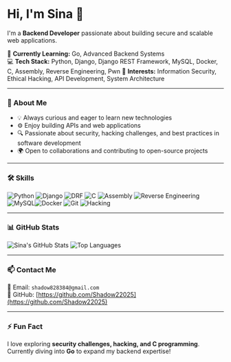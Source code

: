 # Hi, I'm Sina 👋

I'm a **Backend Developer** passionate about building secure and scalable web applications.  

🌱 **Currently Learning:** Go, Advanced Backend Systems  
💻 **Tech Stack:** Python, Django, Django REST Framework, MySQL, Docker, C, Assembly, Reverse Engineering, Pwn
🔐 **Interests:** Information Security, Ethical Hacking, API Development, System Architecture  

---

### 🚀 About Me
- 💡 Always curious and eager to learn new technologies  
- ⚙️ Enjoy building APIs and web applications  
- 🔍 Passionate about security, hacking challenges, and best practices in software development  
- 🌍 Open to collaborations and contributing to open-source projects  

---

### 🛠️ Skills
![Python](https://img.shields.io/badge/-Python-3776AB?style=flat&logo=python&logoColor=white)
![Django](https://img.shields.io/badge/-Django-092E20?style=flat&logo=django&logoColor=white)
![DRF](https://img.shields.io/badge/-DRF-0A0A0A?style=flat&logo=django&logoColor=white)
![C](https://img.shields.io/badge/-C-A8B9CC?style=flat&logo=c&logoColor=white)
![Assembly](https://img.shields.io/badge/-Assembly-6E4C13?style=flat)
![Reverse Engineering](https://img.shields.io/badge/-Reverse_Engineering-FF7F50?style=flat) 
![MySQL](https://img.shields.io/badge/-MySQL-4479A1?style=flat&logo=mysql&logoColor=white)![Docker](https://img.shields.io/badge/-Docker-2496ED?style=flat&logo=docker&logoColor=white)
![Git](https://img.shields.io/badge/-Git-F05032?style=flat&logo=git&logoColor=white)
![Hacking](https://img.shields.io/badge/-Hacking-FF0000?style=flat&logo=hackthebox&logoColor=white)

---

### 📊 GitHub Stats
![Sina's GitHub Stats](https://github-readme-stats.vercel.app/api?username=Shadow22025&show_icons=true&theme=tokyonight)
![Top Languages](https://github-readme-stats.vercel.app/api/top-langs/?username=Shadow22025&layout=compact&theme=tokyonight)

---

### 📫 Contact Me
📧 Email: `shadow828384@gmail.com`  
🐙 GitHub: [https://github.com/Shadow22025](https://github.com/Shadow22025)

---

### ⚡ Fun Fact
I love exploring **security challenges, hacking, and C programming**. Currently diving into **Go** to expand my backend expertise!
